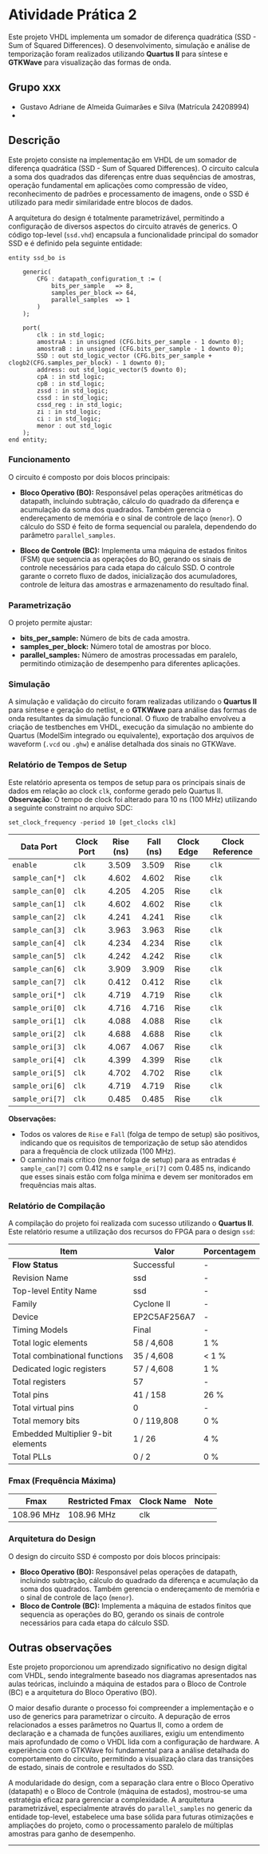 # Atividade Prática 2

Este projeto VHDL implementa um somador de diferença quadrática (SSD - Sum of Squared Differences). O desenvolvimento, simulação e análise de temporização foram realizados utilizando **Quartus II** para síntese e **GTKWave** para visualização das formas de onda.

## Grupo xxx

- Gustavo Adriane de Almeida Guimarães e Silva (Matrícula 24208994)
- 

## Descrição

Este projeto consiste na implementação em VHDL de um somador de diferença quadrática (SSD - Sum of Squared Differences). O circuito calcula a soma dos quadrados das diferenças entre duas sequências de amostras, operação fundamental em aplicações como compressão de vídeo, reconhecimento de padrões e processamento de imagens, onde o SSD é utilizado para medir similaridade entre blocos de dados.

A arquitetura do design é totalmente parametrizável, permitindo a configuração de diversos aspectos do circuito através de generics. O código top-level (`ssd.vhd`) encapsula a funcionalidade principal do somador SSD e é definido pela seguinte entidade:

```
entity ssd_bo is

    generic(
        CFG : datapath_configuration_t := (
            bits_per_sample   => 8,
            samples_per_block => 64,
            parallel_samples  => 1
        )
    );

    port(
        clk : in std_logic;
        amostraA : in unsigned (CFG.bits_per_sample - 1 downto 0);
        amostraB : in unsigned (CFG.bits_per_sample - 1 downto 0);
        SSD : out std_logic_vector (CFG.bits_per_sample + clogb2(CFG.samples_per_block) - 1 downto 0);
        address: out std_logic_vector(5 downto 0);
        cpA : in std_logic;
        cpB : in std_logic;
        zssd : in std_logic;
        cssd : in std_logic;
        cssd_reg : in std_logic;
        zi : in std_logic;
        ci : in std_logic;
        menor : out std_logic
    );
end entity;
```

### Funcionamento

O circuito é composto por dois blocos principais:

* **Bloco Operativo (BO):** Responsável pelas operações aritméticas do datapath, incluindo subtração, cálculo do quadrado da diferença e acumulação da soma dos quadrados. Também gerencia o endereçamento de memória e o sinal de controle de laço (`menor`). O cálculo do SSD é feito de forma sequencial ou paralela, dependendo do parâmetro `parallel_samples`.

* **Bloco de Controle (BC):** Implementa uma máquina de estados finitos (FSM) que sequencia as operações do BO, gerando os sinais de controle necessários para cada etapa do cálculo SSD. O controle garante o correto fluxo de dados, inicialização dos acumuladores, controle de leitura das amostras e armazenamento do resultado final.

### Parametrização

O projeto permite ajustar:
- **bits_per_sample:** Número de bits de cada amostra.
- **samples_per_block:** Número total de amostras por bloco.
- **parallel_samples:** Número de amostras processadas em paralelo, permitindo otimização de desempenho para diferentes aplicações.

### Simulação

A simulação e validação do circuito foram realizadas utilizando o **Quartus II** para síntese e geração do netlist, e o **GTKWave** para análise das formas de onda resultantes da simulação funcional. O fluxo de trabalho envolveu a criação de testbenches em VHDL, execução da simulação no ambiente do Quartus (ModelSim integrado ou equivalente), exportação dos arquivos de waveform (`.vcd` ou `.ghw`) e análise detalhada dos sinais no GTKWave.

### Relatório de Tempos de Setup

Este relatório apresenta os tempos de setup para os principais sinais de dados em relação ao clock `clk`, conforme gerado pelo Quartus II.  
**Observação:** O tempo de clock foi alterado para 10 ns (100 MHz) utilizando a seguinte constraint no arquivo SDC:

```
set_clock_frequency -period 10 [get_clocks clk]
```

| Data Port      | Clock Port | Rise (ns) | Fall (ns) | Clock Edge | Clock Reference |
|----------------|------------|-----------|-----------|------------|-----------------|
| `enable`       | `clk`      | 3.509     | 3.509     | Rise       | `clk`           |
| `sample_can[*]`| `clk`      | 4.602     | 4.602     | Rise       | `clk`           |
| `sample_can[0]`| `clk`      | 4.205     | 4.205     | Rise       | `clk`           |
| `sample_can[1]`| `clk`      | 4.602     | 4.602     | Rise       | `clk`           |
| `sample_can[2]`| `clk`      | 4.241     | 4.241     | Rise       | `clk`           |
| `sample_can[3]`| `clk`      | 3.963     | 3.963     | Rise       | `clk`           |
| `sample_can[4]`| `clk`      | 4.234     | 4.234     | Rise       | `clk`           |
| `sample_can[5]`| `clk`      | 4.242     | 4.242     | Rise       | `clk`           |
| `sample_can[6]`| `clk`      | 3.909     | 3.909     | Rise       | `clk`           |
| `sample_can[7]`| `clk`      | 0.412     | 0.412     | Rise       | `clk`           |
| `sample_ori[*]`| `clk`      | 4.719     | 4.719     | Rise       | `clk`           |
| `sample_ori[0]`| `clk`      | 4.716     | 4.716     | Rise       | `clk`           |
| `sample_ori[1]`| `clk`      | 4.088     | 4.088     | Rise       | `clk`           |
| `sample_ori[2]`| `clk`      | 4.688     | 4.688     | Rise       | `clk`           |
| `sample_ori[3]`| `clk`      | 4.067     | 4.067     | Rise       | `clk`           |
| `sample_ori[4]`| `clk`      | 4.399     | 4.399     | Rise       | `clk`           |
| `sample_ori[5]`| `clk`      | 4.702     | 4.702     | Rise       | `clk`           |
| `sample_ori[6]`| `clk`      | 4.719     | 4.719     | Rise       | `clk`           |
| `sample_ori[7]`| `clk`      | 0.485     | 0.485     | Rise       | `clk`           |

**Observações:**
* Todos os valores de `Rise` e `Fall` (folga de tempo de setup) são positivos, indicando que os requisitos de temporização de setup são atendidos para a frequência de clock utilizada (100 MHz).
* O caminho mais crítico (menor folga de setup) para as entradas é `sample_can[7]` com 0.412 ns e `sample_ori[7]` com 0.485 ns, indicando que esses sinais estão com folga mínima e devem ser monitorados em frequências mais altas.

### Relatório de Compilação

A compilação do projeto foi realizada com sucesso utilizando o **Quartus II**. Este relatório resume a utilização dos recursos do FPGA para o design `ssd`:

| Item                              | Valor            | Porcentagem |
|------------------------------------|------------------|-------------|
| **Flow Status**                    | Successful       | -           |
| Revision Name                      | ssd              | -           |
| Top-level Entity Name              | ssd              | -           |
| Family                             | Cyclone II       | -           |
| Device                             | EP2C5AF256A7     | -           |
| Timing Models                      | Final            | -           |
| Total logic elements               | 58 / 4,608       | 1 %         |
| Total combinational functions      | 35 / 4,608       | < 1 %       |
| Dedicated logic registers          | 57 / 4,608       | 1 %         |
| Total registers                    | 57               | -           |
| Total pins                         | 41 / 158         | 26 %        |
| Total virtual pins                 | 0                | -           |
| Total memory bits                  | 0 / 119,808      | 0 %         |
| Embedded Multiplier 9-bit elements | 1 / 26           | 4 %         |
| Total PLLs                         | 0 / 2            | 0 %         |

### Fmax (Frequência Máxima)

| Fmax         | Restricted Fmax | Clock Name | Note |
|--------------|-----------------|------------|------|
| 108.96 MHz   | 108.96 MHz      | clk        |      |

### Arquitetura do Design

O design do circuito SSD é composto por dois blocos principais:
* **Bloco Operativo (BO):** Responsável pelas operações de datapath, incluindo subtração, cálculo do quadrado da diferença e acumulação da soma dos quadrados. Também gerencia o endereçamento de memória e o sinal de controle de laço (`menor`).
* **Bloco de Controle (BC):** Implementa a máquina de estados finitos que sequencia as operações do BO, gerando os sinais de controle necessários para cada etapa do cálculo SSD.

## Outras observações

Este projeto proporcionou um aprendizado significativo no design digital com VHDL, sendo integralmente baseado nos diagramas apresentados nas aulas teóricas, incluindo a máquina de estados para o Bloco de Controle (BC) e a arquitetura do Bloco Operativo (BO).

O maior desafio durante o processo foi compreender a implementação e o uso de generics para parametrizar o circuito. A depuração de erros relacionados a esses parâmetros no Quartus II, como a ordem de declaração e a chamada de funções auxiliares, exigiu um entendimento mais aprofundado de como o VHDL lida com a configuração de hardware. A experiência com o GTKWave foi fundamental para a análise detalhada do comportamento do circuito, permitindo a visualização clara das transições de estado, sinais de controle e resultados do SSD.

A modularidade do design, com a separação clara entre o Bloco Operativo (datapath) e o Bloco de Controle (máquina de estados), mostrou-se uma estratégia eficaz para gerenciar a complexidade. A arquitetura parametrizável, especialmente através do `parallel_samples` no generic da entidade top-level, estabelece uma base sólida para futuras otimizações e ampliações do projeto, como o processamento paralelo de múltiplas amostras para ganho de desempenho.

---
